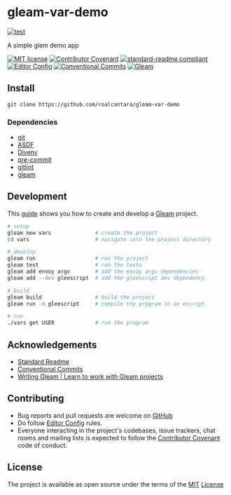 # gleam-var-demo

[![test](https://github.com/roalcantara/gleam-var-demo/actions/workflows/test.yml/badge.svg)](https://github.com/roalcantara/gleam-var-demo/actions/workflows/test.yml)

A simple glem demo app

[![MIT license](https://img.shields.io/badge/License-MIT-brightgreen.svg?style=flat-square)](LICENSE) [![Contributor Covenant](https://img.shields.io/badge/Contributor%20Covenant-2.0-4baaaa.svg?style=flat-square)][2] [![standard-readme compliant](https://img.shields.io/badge/readme%20style-standard-brightgreen.svg?style=flat-square)][4] [![Editor Config](https://img.shields.io/badge/Editor%20Config-1.0.1-crimson.svg?style=flat-square)][3] [![Conventional Commits](https://img.shields.io/badge/Conventional%20Commits-1.0.0-yellow.svg?logo=conventional-commits&style=flat-square)][10] [![Gleam](https://img.shields.io/badge/Gleam-0.15.0-ff69b4.svg?logo=gleam&style=flat-square)][11]

## Install

`git clone https://github.com/roalcantara/gleam-var-demo`

### Dependencies

- [git][5]
- [ASDF][6]
- [Divenv][7]
- [pre-commit][8]
- [gitlint][9]
- [gleam][11]

## Development

This [guide][12] shows you how to create and develop a [Gleam][11] project.

```bash
# setup
gleam new vars              # create the project
cd vars                     # navigate into the project directory

# develop
gleam run                   # run the project
gleam test                  # run the tests
gleam add envoy argv        # add the envoy argv dependencies
gleam add --dev gleescript  # add the gleescript dev dependency

# build
gleam build                 # build the project
gleam run -m gleescript     # compile the program to an escript

# run
./vars get USER             # run the program
```

## Acknowledgements

- [Standard Readme][4]
- [Conventional Commits][10]
- [Writing Gleam | Learn to work with Gleam projects][12]

## Contributing

- Bug reports and pull requests are welcome on [GitHub][0]
- Do follow [Editor Config][3] rules.
- Everyone interacting in the project's codebases, issue trackers, chat rooms and mailing lists is expected to follow the [Contributor Covenant][2] code of conduct.

## License

The project is available as open source under the terms of the [MIT][1] [License](LICENSE)

[0]: [https://github.com/roalcantara/gleam-var-demo] 'A simple glem demo app'
[1]: [https://opensource.org/licenses/MIT] 'Open Source Initiative'
[2]: [https://contributor-covenant.org] 'A Code of Conduct for Open Source Communities'
[3]: [https://editorconfig.org] 'EditorConfig'
[4]: [https://github.com/RichardLitt/standard-readme] 'Standard Readme'
[5]: [https://git-scm.com] 'Git'
[6]: [https://asdf-vm.com] 'ASDF'
[7]: [https://direnv.net] 'Direnv'
[8]: [https://pre-commit.com] 'A framework for managing and maintaining multi-language pre-commit hooks'
[9]: [https://jorisroovers.com/gitlint] 'git commit message linter'
[10]: [https://conventionalcommits.org] 'Conventional Commits'
[11]: [https://glem.dev] 'Gleam is a friendly language for building type-safe systems that scale!'
[12]: [https://gleam.run/writing-gleam] 'Writing Gleam | Learn to work with Gleam projects'
